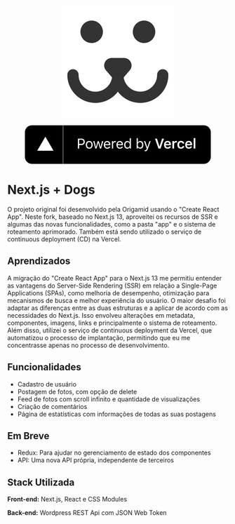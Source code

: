 <div align="center">

![Logo](https://raw.githubusercontent.com/felipfr/nextjs-dogs/master/public/img/logo.png)

![Powered by Vercel](https://raw.githubusercontent.com/felipfr/nextjs-dogs/1658a21f4a5c1bda5536350d9a202a9cb32a3a9b/src/Assets/powered-by-vercel.svg)

</div>

# Next.js + Dogs

O projeto original foi desenvolvido pela Origamid usando o "Create React App". Neste fork, baseado no Next.js 13, aproveitei os recursos de SSR e algumas das novas funcionalidades, como a pasta "app" e o sistema de roteamento aprimorado. Também está sendo utilizado o serviço de continuous deployment (CD) na Vercel.

## Aprendizados

A migração do "Create React App" para o Next.js 13 me permitiu entender as vantagens do Server-Side Rendering (SSR) em relação a Single-Page Applications (SPAs), como melhoria de desempenho, otimização para mecanismos de busca e melhor experiência do usuário. O maior desafio foi adaptar as diferenças entre as duas estruturas e a aplicar de acordo com as necessidades do Next.js. Isso envolveu alterações em metadata, componentes, imagens, links e principalmente o sistema de roteamento. Além disso, utilizei o serviço de continuous deployment da Vercel, que automatizou o processo de implantação, permitindo que eu me concentrasse apenas no processo de desenvolvimento.

## Funcionalidades

- Cadastro de usuário
- Postagem de fotos, com opção de delete
- Feed de fotos com scroll infinito e quantidade de visualizações
- Criação de comentários
- Página de estatísticas com informações de todas as suas postagens

## Em Breve

- Redux: Para ajudar no gerenciamento de estado dos componentes
- API: Uma nova API própria, independente de terceiros

## Stack Utilizada

**Front-end:** Next.js, React e CSS Modules

**Back-end:** Wordpress REST Api com JSON Web Token

